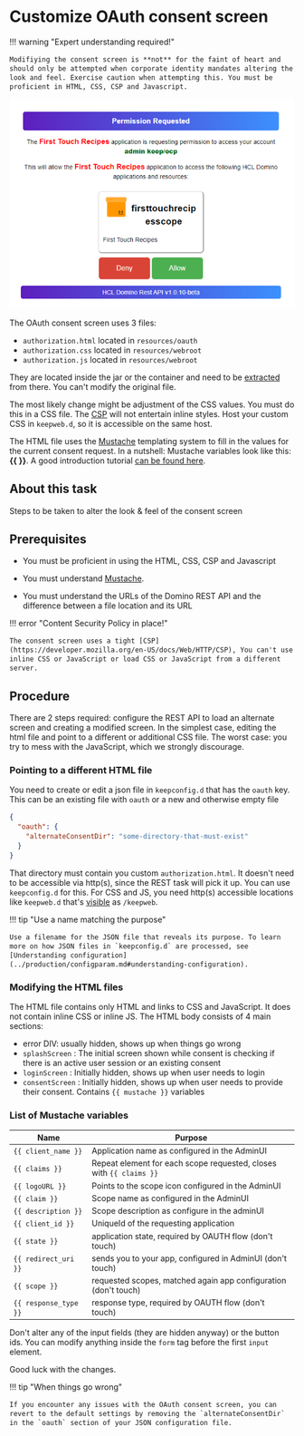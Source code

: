 # Customize OAuth consent screen

!!! warning "Expert understanding required!"

    Modifiying the consent screen is **not** for the faint of heart and should only be attempted when corporate identity mandates altering the look and feel. Exercise caution when attempting this. You must be proficient in HTML, CSS, CSP and Javascript.

![Consent Screen](../../assets/images/consentscreen.png)

The OAuth consent screen uses 3 files:

- `authorization.html` located in `resources/oauth`
- `authorization.css` located in `resources/webroot`
- `authorization.js` located in `resources/webroot`

They are located inside the jar or the container and need to be [extracted](https://www.wikihow.com/Extract-a-JAR-File) from there. You can't modify the original file.

The most likely change might be adjustment of the CSS values. You must do this in a CSS file. The [CSP](https://developer.mozilla.org/en-US/docs/Web/HTTP/CSP) will not entertain inline styles. Host your custom CSS in `keepweb.d`, so it is accessible on the same host.

The HTML file uses the [Mustache](https://mustache.github.io/) templating system to fill in the values for the current consent request. In a nutshell: Mustache variables look like this: **&#123;&#123;&nbsp;&#125;&#125;**. A good introduction tutorial [can be found here](https://www.baeldung.com/mustache/).

## About this task

Steps to be taken to alter the look & feel of the consent screen

## Prerequisites

- You must be proficient in using the HTML, CSS, CSP and Javascript

- You must understand [Mustache](https://mustache.github.io/).
- You must understand the URLs of the Domino REST API and the difference between a file location and its URL

!!! error "Content Security Policy in place!"

    The consent screen uses a tight [CSP](https://developer.mozilla.org/en-US/docs/Web/HTTP/CSP), You can't use inline CSS or JavaScript or load CSS or JavaScript from a different server.

## Procedure

There are 2 steps required: configure the REST API to load an alternate screen and creating a modified screen. In the simplest case, editing the html file and point to a different or additional CSS file. The worst case: you try to mess with the JavaScript, which we strongly discourage.

### Pointing to a different HTML file

You need to create or edit a json file in `keepconfig.d` that has the `oauth` key. This can be an existing file with `oauth` or a new and otherwise empty file

```json
{
  "oauth": {
    "alternateConsentDir": "some-directory-that-must-exist"
  }
}
```

That directory must contain you custom `authorization.html`. It doesn't need to be accessible via http(s), since the REST task will pick it up. You can use `keepconfig.d` for this. For CSS and JS, you need http(s) accessible locations like `keepweb.d` that's [visible](../../references/usingdominorestapi/keepapplications.md#hosting-static-applications) as `/keepweb`.

!!! tip "Use a name matching the purpose"

    Use a filename for the JSON file that reveals its purpose. To learn more on how JSON files in `keepconfig.d` are processed, see [Understanding configuration](../production/configparam.md#understanding-configuration).

### Modifying the HTML files

The HTML file contains only HTML and links to CSS and JavaScript. It does not contain inline CSS or inline JS. The HTML body consists of 4 main sections:

- error DIV: usually hidden, shows up when things go wrong
- `splashScreen` : The initial screen shown while consent is checking if there is an active user session or an existing consent
- `loginScreen` : Initially hidden, shows up when user needs to login
- `consentScreen` : Initially hidden, shows up when user needs to provide their consent. Contains `{{ mustache }}` variables

### List of Mustache variables

| Name                  | Purpose                                                             |
| --------------------- | ------------------------------------------------------------------- |
| `{{ client_name }}`   | Application name as configured in the AdminUI                       |
| `{{ claims }}`        | Repeat element for each scope requested, closes with `{{ claims }}` |
| `{{ logoURL }}`       | Points to the scope icon configured in the AdminUI                  |
| `{{ claim }}`         | Scope name as configured in the AdminUI                             |
| `{{ description }}`   | Scope description as configure in the adminUI                       |
| `{{ client_id }}`     | UniqueId of the requesting application                              |
| `{{ state }}`         | application state, required by OAUTH flow (don't touch)             |
| `{{ redirect_uri }}`  | sends you to your app, configured in AdminUI (don't touch)          |
| `{{ scope }}`         | requested scopes, matched again app configuration (don't touch)     |
| `{{ response_type }}` | response type, required by OAUTH flow (don't touch)                 |

Don't alter any of the input fields (they are hidden anyway) or the button ids. You can modify anything inside the `form` tag before the first `input` element.

Good luck with the changes.

!!! tip "When things go wrong"

    If you encounter any issues with the OAuth consent screen, you can revert to the default settings by removing the `alternateConsentDir` in the `oauth` section of your JSON configuration file.
